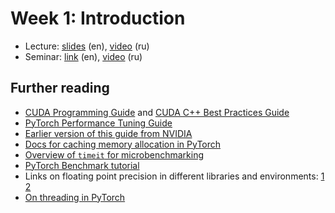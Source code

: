 # Week 1: Introduction

* Lecture: [slides](./lecture_hse.pdf) (en), [video](https://disk.yandex.ru/i/y7pEVuEIoLlTGg) (ru)
* Seminar: [link](./seminar.ipynb) (en), [video](https://disk.yandex.ru/i/0QLtiSHzHkAxzg) (ru)

## Further reading
* [CUDA Programming Guide](https://docs.nvidia.com/cuda/cuda-c-programming-guide/index.html) and [CUDA C++ Best Practices Guide](https://docs.nvidia.com/cuda/cuda-c-best-practices-guide/index.html)
* [PyTorch Performance Tuning Guide](https://pytorch.org/tutorials/recipes/recipes/tuning_guide.html)
* [Earlier version of this guide from NVIDIA](https://tigress-web.princeton.edu/~jdh4/PyTorchPerformanceTuningGuide_GTC2021.pdf)
* [Docs for caching memory allocation in PyTorch](https://pytorch.org/docs/stable/notes/cuda.html#cuda-memory-management)
* [Overview of `timeit` for microbenchmarking](https://docs.python.org/3/library/timeit.html)
* [PyTorch Benchmark tutorial](https://pytorch.org/tutorials/recipes/recipes/benchmark.html)
* Links on floating point precision in different libraries and environments: [1](https://discuss.pytorch.org/t/big-difference-between-torch-matmul-and-a-batch-of-torch-mm/101192) [2](https://github.com/pytorch/pytorch/issues/17678) 
* [On threading in PyTorch](https://github.com/pytorch/pytorch/issues/19001)
